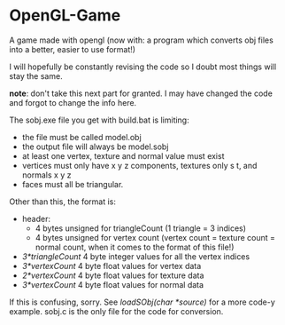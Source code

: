 # OpenGL-Game
A game made with opengl (now with: a program which converts obj files into a better, easier to use format!)

I will hopefully be constantly revising the code so I doubt most things will stay the same.


**note**: don't take this next part for granted. I may have changed the code and forgot to change the info here.

The sobj.exe file you get with build.bat is limiting:
- the file must be called model.obj
- the output file will always be model.sobj
- at least one vertex, texture and normal value must exist
- vertices must only have x y z components, textures only s t, and normals x y z
- faces must all be triangular.

Other than this, the format is:
- header:
  - 4 bytes unsigned for triangleCount (1 triangle = 3 indices)
  - 4 bytes unsigned for vertex count (vertex count = texture count = normal count, when it comes to the format of this file!)
- *3\*triangleCount* 4 byte integer values for all the vertex indices
- *3\*vertexCount* 4 byte float values for vertex data
- *2\*vertexCount* 4 byte float values for texture data
- *3\*vertexCount* 4 byte float values for normal data

If this is confusing, sorry. See *loadSObj(char \*source)* for a more code-y example. sobj.c is the only file for the code for conversion.
